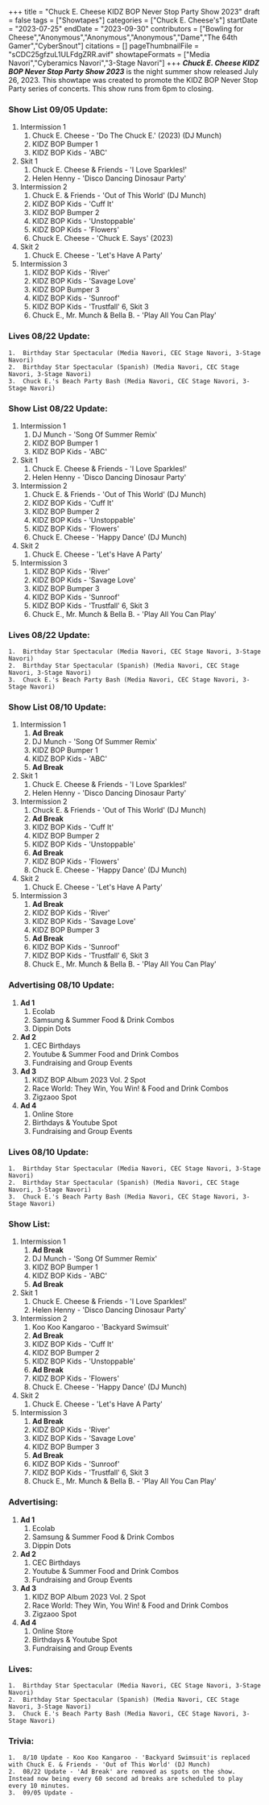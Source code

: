 +++
title = "Chuck E. Cheese KIDZ BOP Never Stop Party Show 2023"
draft = false
tags = ["Showtapes"]
categories = ["Chuck E. Cheese's"]
startDate = "2023-07-25"
endDate = "2023-09-30"
contributors = ["Bowling for Cheese","Anonymous","Anonymous","Anonymous","Dame","The 64th Gamer","CyberSnout"]
citations = []
pageThumbnailFile = "sCDC25gfzuL1ULFdgZRR.avif"
showtapeFormats = ["Media Navori","Cyberamics Navori","3-Stage Navori"]
+++
***Chuck E. Cheese KIDZ BOP Never Stop Party Show 2023*** is the night summer show released July 26, 2023.
This showtape was created to promote the KIDZ BOP Never Stop Party series of concerts. This show runs from 6pm to closing. 

### Show List 09/05 Update:

1. Intermission 1  
    1.  Chuck E. Cheese - 'Do The Chuck E.' (2023) (DJ Munch)
    2.  KIDZ BOP Bumper 1
    3.  KIDZ BOP Kids - 'ABC'
2. Skit 1  
    1.  Chuck E. Cheese & Friends - 'I Love Sparkles!'
    2.  Helen Henny - 'Disco Dancing Dinosaur Party'
3. Intermission 2  
    1.  Chuck E. & Friends - 'Out of This World' (DJ Munch)
    2.  KIDZ BOP Kids - 'Cuff It'
    3.  KIDZ BOP Bumper 2
    4.  KIDZ BOP Kids - 'Unstoppable'
    5.  KIDZ BOP Kids - 'Flowers'
    6.  Chuck E. Cheese - 'Chuck E. Says' (2023)
4. Skit 2  
    1.  Chuck E. Cheese - 'Let's Have A Party'
5. Intermission 3  
    1.  KIDZ BOP Kids - 'River'
    2.  KIDZ BOP Kids - 'Savage Love'
    3.  KIDZ BOP Bumper 3
    4.  KIDZ BOP Kids - 'Sunroof'
    5.  KIDZ BOP Kids - 'Trustfall'
6, Skit 3  
    1.  Chuck E., Mr. Munch & Bella B. - 'Play All You Can Play'

### Lives 08/22 Update:
    1.  Birthday Star Spectacular (Media Navori, CEC Stage Navori, 3-Stage Navori)
    2.  Birthday Star Spectacular (Spanish) (Media Navori, CEC Stage Navori, 3-Stage Navori) 
    3.  Chuck E.'s Beach Party Bash (Media Navori, CEC Stage Navori, 3-Stage Navori)

### Show List 08/22 Update:

1. Intermission 1  
    1.  DJ Munch - 'Song Of Summer Remix'
    2.  KIDZ BOP Bumper 1
    3.  KIDZ BOP Kids - 'ABC'
2. Skit 1  
    1.  Chuck E. Cheese & Friends - 'I Love Sparkles!'
    2.  Helen Henny - 'Disco Dancing Dinosaur Party'
3. Intermission 2  
    1.  Chuck E. & Friends - 'Out of This World' (DJ Munch)
    2.  KIDZ BOP Kids - 'Cuff It'
    3.  KIDZ BOP Bumper 2
    4.  KIDZ BOP Kids - 'Unstoppable'
    5.  KIDZ BOP Kids - 'Flowers'
    6.  Chuck E. Cheese - 'Happy Dance' (DJ Munch)
4. Skit 2  
    1.  Chuck E. Cheese - 'Let's Have A Party'
5. Intermission 3  
    1.  KIDZ BOP Kids - 'River'
    2.  KIDZ BOP Kids - 'Savage Love'
    3.  KIDZ BOP Bumper 3
    4.  KIDZ BOP Kids - 'Sunroof'
    5.  KIDZ BOP Kids - 'Trustfall'
6, Skit 3  
    1.  Chuck E., Mr. Munch & Bella B. - 'Play All You Can Play'

### Lives 08/22 Update:
    1.  Birthday Star Spectacular (Media Navori, CEC Stage Navori, 3-Stage Navori)
    2.  Birthday Star Spectacular (Spanish) (Media Navori, CEC Stage Navori, 3-Stage Navori) 
    3.  Chuck E.'s Beach Party Bash (Media Navori, CEC Stage Navori, 3-Stage Navori)

### Show List 08/10 Update:

1. Intermission 1  
    1.  **Ad Break**
    2.  DJ Munch - 'Song Of Summer Remix'
    3.  KIDZ BOP Bumper 1
    4.  KIDZ BOP Kids - 'ABC'
    5.  **Ad Break**
2. Skit 1  
    1.  Chuck E. Cheese & Friends - 'I Love Sparkles!'
    2.  Helen Henny - 'Disco Dancing Dinosaur Party'
3. Intermission 2  
    1.  Chuck E. & Friends - 'Out of This World' (DJ Munch)
    2.  **Ad Break**
    3.  KIDZ BOP Kids - 'Cuff It'
    4.  KIDZ BOP Bumper 2
    5.  KIDZ BOP Kids - 'Unstoppable'
    6.  **Ad Break**
    7.  KIDZ BOP Kids - 'Flowers'
    8.  Chuck E. Cheese - 'Happy Dance' (DJ Munch)
4. Skit 2  
    1.  Chuck E. Cheese - 'Let's Have A Party'
5. Intermission 3  
    1.  **Ad Break**
    2.  KIDZ BOP Kids - 'River'
    3.  KIDZ BOP Kids - 'Savage Love'
    4.  KIDZ BOP Bumper 3
    5.  **Ad Break**
    6.  KIDZ BOP Kids - 'Sunroof'
    7.  KIDZ BOP Kids - 'Trustfall'
6, Skit 3  
    1.  Chuck E., Mr. Munch & Bella B. - 'Play All You Can Play'


### Advertising 08/10 Update:

1.  **Ad 1**
    1.  Ecolab
    2.  Samsung & Summer Food & Drink Combos
    3.  Dippin Dots
2.  **Ad 2**
    1.  CEC Birthdays
    2.  Youtube & Summer Food and Drink Combos
    3.  Fundraising and Group Events
3.  **Ad 3**
    1.  KIDZ BOP Album 2023 Vol. 2 Spot
    2.  Race World: They Win, You Win! & Food and Drink Combos
    3.  Zigzaoo Spot
4.  **Ad 4**
    1.  Online Store
    2.  Birthdays & Youtube Spot
    3.  Fundraising and Group Events


### Lives 08/10 Update:
    1.  Birthday Star Spectacular (Media Navori, CEC Stage Navori, 3-Stage Navori)
    2.  Birthday Star Spectacular (Spanish) (Media Navori, CEC Stage Navori, 3-Stage Navori) 
    3.  Chuck E.'s Beach Party Bash (Media Navori, CEC Stage Navori, 3-Stage Navori)


### Show List:

1. Intermission 1  
    1.  **Ad Break**
    2.  DJ Munch - 'Song Of Summer Remix'
    3.  KIDZ BOP Bumper 1
    4.  KIDZ BOP Kids - 'ABC'
    5.  **Ad Break**
2. Skit 1  
    1.  Chuck E. Cheese & Friends - 'I Love Sparkles!'
    2.  Helen Henny - 'Disco Dancing Dinosaur Party'
3. Intermission 2  
    1.  Koo Koo Kangaroo - 'Backyard Swimsuit'
    2.  **Ad Break**
    3.  KIDZ BOP Kids - 'Cuff It'
    4.  KIDZ BOP Bumper 2
    5.  KIDZ BOP Kids - 'Unstoppable'
    6.  **Ad Break**
    7.  KIDZ BOP Kids - 'Flowers'
    8.  Chuck E. Cheese - 'Happy Dance' (DJ Munch)
4. Skit 2  
    1.  Chuck E. Cheese - 'Let's Have A Party'
5. Intermission 3  
    1.  **Ad Break**
    2.  KIDZ BOP Kids - 'River'
    3.  KIDZ BOP Kids - 'Savage Love'
    4.  KIDZ BOP Bumper 3
    5.  **Ad Break**
    6.  KIDZ BOP Kids - 'Sunroof'
    7.  KIDZ BOP Kids - 'Trustfall'
6, Skit 3  
    1.  Chuck E., Mr. Munch & Bella B. - 'Play All You Can Play'

### Advertising:

1.  **Ad 1**
    1.  Ecolab
    2.  Samsung & Summer Food & Drink Combos
    3.  Dippin Dots
2.  **Ad 2**
    1.  CEC Birthdays
    2.  Youtube & Summer Food and Drink Combos
    3.  Fundraising and Group Events
3.  **Ad 3**
    1.  KIDZ BOP Album 2023 Vol. 2 Spot
    2.  Race World: They Win, You Win! & Food and Drink Combos
    3.  Zigzaoo Spot
4.  **Ad 4**
    1.  Online Store
    2.  Birthdays & Youtube Spot
    3.  Fundraising and Group Events

### Lives:
    1.  Birthday Star Spectacular (Media Navori, CEC Stage Navori, 3-Stage Navori)
    2.  Birthday Star Spectacular (Spanish) (Media Navori, CEC Stage Navori, 3-Stage Navori) 
    3.  Chuck E.'s Beach Party Bash (Media Navori, CEC Stage Navori, 3-Stage Navori)

### Trivia:
    1.  8/10 Update - Koo Koo Kangaroo - 'Backyard Swimsuit'is replaced with Chuck E. & Friends - 'Out of This World' (DJ Munch)
    2.  08/22 Update - 'Ad Break' are removed as spots on the show. Instead now being every 60 second ad breaks are scheduled to play every 10 minutes.
    3.  09/05 Update - 
